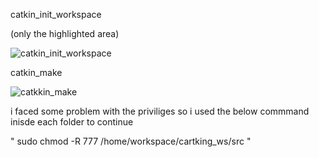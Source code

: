 catkin_init_workspace

(only the highlighted area)

![catkin_init_workspace](https://github.com/humaid7madi/Mobile-Robotics/assets/94049507/2382cafc-94eb-4f9d-9985-049e20cee2b4)

catkin_make

![catkkin_make](https://github.com/humaid7madi/Mobile-Robotics/assets/94049507/699e477a-8f83-4b4f-8df0-306026d23926)


i faced some problem with the priviliges so i used the below commmand inisde each folder to continue 

" sudo chmod -R 777 /home/workspace/cartking_ws/src "
